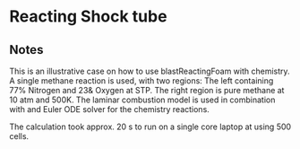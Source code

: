 # Reacting Shock tube

## Notes

This is an illustrative case on how to use blastReactingFoam with chemistry. A single methane reaction is used, with two regions: The left containing 77% Nitrogen and 23& Oxygen at STP. The right region is pure methane at 10 atm and 500K. The laminar combustion model is used in combination with and Euler ODE solver for the chemistry reactions.

The calculation took approx. 20 s to run on a single core laptop at using 500 cells.

